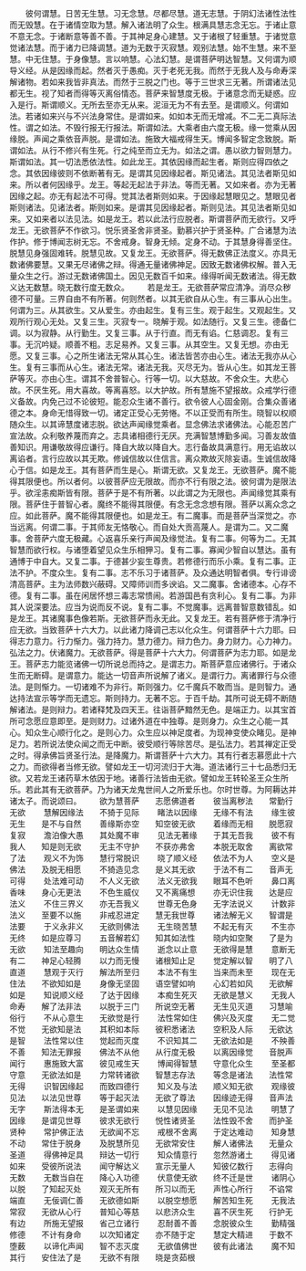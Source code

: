 <!-- { "loadSidebar": true } -->
　　彼何谓慧。日苦无生慧。习无念慧。尽都尽慧。道无志慧。于阴幻法诸性法性而无毁慧。在于诸情空取为慧。解入诸法明了众生。根满具慧志念无忘。于诸止意不意无念。于诸断意等善不善。于其神足身心建慧。又于诸根了轻重慧。于诸觉意觉诸法慧。而于诸力已降调慧。道为无数于灭寂慧。观别法慧。始不生慧。来不至慧。中无住慧。于身像慧。言以响慧。心法幻慧。是谓菩萨明达智慧。又何谓为顺导义经。从是因缘而起。然者灭于愚痴。灭于老死无我。而然于无我人及与命寿深解诸物。若如来我皆非真法。而然于三脱之门也。等于三世求三无著。所谓诸法见都无生。视了知者而得等灭离俗情态。菩萨来智慧度无极。于诸意念而无疑惑。应入是行。斯谓顺义。无所去至亦无从来。泥洹无为不有去至。是谓顺义。何谓如法。若诸如来兴与不兴法身常住。是谓如来。如如本无而无增减。不二无二真际法性。谓之如法。不毁行报无行报法。斯谓如法。大乘者由六度无极。缘一觉乘从因缘脱。声闻之乘依音声脱。是谓如法。施致大福戒得生天。博闻多智定念致脱。斯谓如法。从行不修兴有生死。行之纯至而立无为。如法之谓。愚以欲力智则慧力。斯谓如法。其一切法悉依法性。如此龙王。其依因缘而起生者。斯则应得四依之念。其依因缘彼则不依断著有无。是谓其见因缘起者。斯见诸法。其见法者斯见如来。所以者何因缘乎。龙王。等起无起法于非法。等而无著。又如来者。亦为无著因缘之起。亦无有起法不可得。觉其法者斯则如来。于因缘起慧眼见之。慧眼见者斯则诸法。见诸法者。斯则如来。是谓其见因缘起者。斯则见法。其见法者斯见如来。又如来者以法见法。如是龙王。若以此法行应脱者。斯谓菩萨而无欲行。又呼龙王。无欲菩萨不作欲习。悦乐贤圣舍非贤圣。勤慕兴护于贤圣种。广合诸慧为法作护。修于博闻志树无忘。不舍戒身。智身无倾。定身不动。于其慧身得善坚住。脱慧见身强固难转。脱慧见故。又复龙王。无欲菩萨。得无数佛正法度义。亦具无数诸佛要慧。又果无尽诸佛之辩。得通无量诸佛神足。因致无数诸佛权解。普入无量众生之行。游过无数诸佛国土。因见无数百千如来。缘得听闻无数诸法。得无数义达无数慧。晓无数行度无数众。
　　若是龙王。无欲菩萨常应清净。消尽众秽德不可量。三界自由不有所著。何则然者。以其无欲自从心生。有三事从心出生。何谓为三。从其欲生。又从爱生。亦由起生。复有三生。观于起生。又观起生。又观所行观心无处。又复三生。灭寂专一。晓解于观。如法随行。又复三生。德备仁调。以为寂静。从行勤生。又复三事。从于行直。而无有谄。仁慈调忍。复有三事。无沉吟疑。顺善不粗。志足易养。又复三事。从其空生。又复无想。亦由无愿。又复三事。心之所生诸法无常从其心生。诸法皆苦亦由心生。诸法无我亦从心生。复有三事而从心生。诸法无常。诸法无我。灭尽无为。皆从心生。如其龙王菩萨等灭。亦由心生。谓其不舍普智心。行等一切。以大慈故。不舍众生。大悲心故。不厌生死。用大喜故。等离喜怒。以大护故。所有慧施不望报故。众戒学行德义备故。内免己过不论彼短。能忍众生诸不善行。欲令彼人心固金刚。合集众善诸德之本。身命无惜得致一切。诸定正受心无劳惓。不以正受而有所生。晓智以权顺随众生。以其谛慧度诸志脱。欲达声闻缘觉乘者。显念佛法求诸佛法。心能忍苦广宣法故。众利敬养蔑而弃之。志具诸相德行无厌。充满智慧博勤多闻。习善友故值善知识。用谦敬故得应谦行。降自大故以降自大。志行备故具满意行。用无谄故以离谄者。言行应故以其无欺。修诚信故以住信言。离众欺故灭除妄语。生诚信故降心于信。如是龙王。其有菩萨而生是心。斯谓无欲。又复龙王。无欲菩萨。魔不能得其限便也。所以者何。以彼菩萨应无限故。而亦不行有限之法。彼何谓为是限法乎。欲淫恚痴斯皆有限。菩萨于是不有所著。以此谓之为无限也。声闻缘觉其乘有限。菩萨住于普智心者。魔终不能得其限便。有念无念念想有限。菩萨以离众念之应。如此菩萨。魔不能得其限便也。如是龙王。有二魔事。而是菩萨当深觉之。亦当远离。何谓二事。于其师友无恪敬心。而自处大贡高蔑人。是谓为二。又二魔事。舍菩萨六度无极藏。心返喜乐亲行声闻及缘觉法。复有二事。何等为二。无其智慧而欲行权。与诸堕着望见众生乐相狎习。复有二事。寡闻少智自以慧达。虽有通博于中自大。又复二事。于德甚少妄生尊贵。若修德行而乐小乘。复有二事。正法不护。不度众生。复有二事。志不乐习于诸菩萨。及众通达明智者俱。专行诽谤清高菩萨。主为法师数兴蔽碍。又障师训而多谀谄。又二魔事。舍诸德本。心存不德。复有二事。虽在闲居怀想三毒志常愦闹。若游国邑有贪利心。复有二事。为非其人说深要法。应当为说而反不说。复有二事。不觉魔事。远离普智意数错乱。如是龙王。其诸魔事色像若斯。无欲菩萨而永无此。又复龙王。若有菩萨修于清净行应无欲。当致菩萨十六大力。以此诸力降调己志以化众生。何谓菩萨十六力耶。曰得志力意力。行力惭力。强力持力。慧力德力。辩力色力。身力财力。心力神力。弘法之力。伏诸魔力。无欲菩萨。得是菩萨十六大力。何谓菩萨为志力耶。如是龙王。菩萨志力能览诸佛一切所说总而持之。是谓志力。斯菩萨意应诸佛行。于诸众生而无断碍。是谓意力。能达一切音声所说解了诸义。是谓行力。离诸罪行与众德法。是则惭力。一切诸难不为非行。斯则强力。亿千魔兵不敢而当。是则智力。通达持法宣示等学而无遗忘。斯则持力。无著不忘。于百千劫。其所可说无碍不断随解诸法。是则辩力。若诸释梵及四天王。往诣菩萨黯然无色。是端正力。以其宝首所可念愿应意即至。是则财力。过诸外道在中独尊。是则身力。众生之心能一其心。知众生心顺行化之。是则心力。众生应以神足度者。为现神变使众睹见。是神足力。若所说法使众闻之而无中断。彼受顺行等除苦尽。是弘法力。若其禅定正受之时。得承佛旨贤圣行法。是降魔力。斯谓菩萨十六大力。其有行者志慕愿此十六之力。而欲得者当修无欲。譬如龙王一切河流归于大海。道法诸行三十七品悉归无欲。又若龙王诸药草木依因于地。诸善行法皆由无欲。譬如龙王转轮圣王众生所乐。若此其有无欲菩萨。乃为诸天龙鬼世间人之所爱乐也。尔时世尊。为阿耨达并诸太子。而说颂曰。
　　欲为慧菩萨　　志愿佛道者
　　彼当离秽法　　常勤行无欲
　　慧解因缘法　　不猗于见际
　　睹法以因缘　　无缘不有法
　　缘生彼无生　　是不与自然
　　善缘斯亦空　　知空彼无欲
　　着缘而无相　　脱愿寂复寂
　　澹泊像大愚　　其处魔不审
　　见法无著缘　　于其无吾我
　　彼不有我人　　知是则无欲
　　无主不守护　　不获亦弗舍
　　本脱无取舍　　离欲常了法
　　观义不为饰　　慧行常脱识
　　晓了顺义经　　依法不为人
　　空义是佛法　　及脱无相愿
　　不猗造见念　　是义其无欲
　　于法不有二　　音声无可得
　　处法难可动　　不人义无欲
　　法义无欲我　　眼耳不色听
　　鼻口离香味　　身心无更法
　　不色生威仪　　又不离痛想
　　亦无识住我　　达是应法义
　　不住三界义　　亦无吾我义
　　世尊无色身　　无字法说义
　　计数非法义　　至要不以施
　　非戒忍进定　　慧无我世尊
　　诸法解无义　　智谓是法要
　　于义永非义　　无欲则佛法
　　无生晓苦慧　　不起无有灭
　　不生亦无终　　如是应尊习
　　五音解若幻　　知其如法性
　　晓内如空聚　　了是为无欲
　　知法至趣向　　明达众生情
　　逝念以止意　　无欲得是慧
　　意断无有二　　神足心轻腾
　　以力而无慢　　诸根知止足
　　觉定解以智　　明了八直道
　　慧观于灭行　　解法所至归
　　本法不有生　　当来而未至
　　现在无住法　　不欲知如是
　　身像无坚固　　语空譬如响
　　心幻若如风　　无欲解如是
　　知说顺义经　　了达于因缘
　　本痴生死灭　　无欲是慧义
　　无我人命寿　　解了法非法
　　以脱于三门　　所说空无著
　　无生见灭道　　习慧喻俗行
　　不从心意生　　无欲觉是行
　　法性常如住　　佛兴及灭度
　　无二觉不觉　　无欲知是法
　　其积如本际　　彼积悉诸法
　　空积及人际　　无欲达是智
　　法性常以住　　觉起而灭度
　　不识知其二　　无欲法如是
　　不殃善不善　　知法无罪报
　　佛法不从他　　从行度无极
　　以离因缘觉　　音脱声闻行
　　惠施致大富　　彼见戒生天
　　博闻得智慧　　守意化众生
　　至圣都守意　　无欲法如是
　　力常转诸欲　　智慧志存法
　　等念是诸法　　法性常无得
　　识智因缘起　　而致四德行
　　知义及与法　　顺义知无欲
　　观缘彼见法　　以法见世尊
　　等于起灭法　　无欲了尊法
　　因缘迹无得　　音声法无字
　　斯法得本无　　是圣谓如来
　　以慧见因缘　　无见不见法
　　明慧了因缘　　是谓见世尊
　　彼求无欲行　　悦性诸贤圣
　　法性毁不舍　　而护圣贤种
　　常护佛正法　　无欲闻不忘
　　戒根不舍离　　于定达难动
　　知身慧不动　　常住于脱身
　　及脱慧所见　　无欲常安住
　　解人诸佛法　　无量众圣道
　　得佛神足具　　辩达一切行
　　知众情意行　　忽然游诸土
　　得见诸如来　　受彼所说法
　　闻守解达义　　宣示无量人
　　知彼亿数行　　志得向无数
　　无数当自在　　降心入功德
　　伏意使无欲　　终不迁是世
　　诸阴心以脱　　了知起灭处
　　观灭无所有　　所习以而无
　　声性心所行　　不谄常端直
　　无佞调仁善　　无欲德如斯
　　以脱空想愿　　解苦知生死
　　无我法常寂　　无欲从心行
　　普知心等慈　　以悲济众生
　　喜不厌生死　　行护无有边
　　所施无望报　　省己立诸行
　　忍耐善不善　　念脱彼众生
　　勤精强修德　　不计有身命
　　以次知诸定　　亦不随于定
　　慧定大精进　　于数不堕薮
　　以谛化声闻　　智不志灭度
　　无欲值佛世　　彼有此诸法
　　魔不知其行　　安住法了是
　　无欲不有限　　晓是贪茹根
